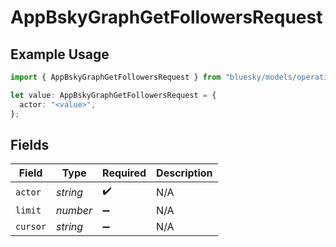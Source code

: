 # AppBskyGraphGetFollowersRequest

## Example Usage

```typescript
import { AppBskyGraphGetFollowersRequest } from "bluesky/models/operations";

let value: AppBskyGraphGetFollowersRequest = {
  actor: "<value>",
};
```

## Fields

| Field              | Type               | Required           | Description        |
| ------------------ | ------------------ | ------------------ | ------------------ |
| `actor`            | *string*           | :heavy_check_mark: | N/A                |
| `limit`            | *number*           | :heavy_minus_sign: | N/A                |
| `cursor`           | *string*           | :heavy_minus_sign: | N/A                |